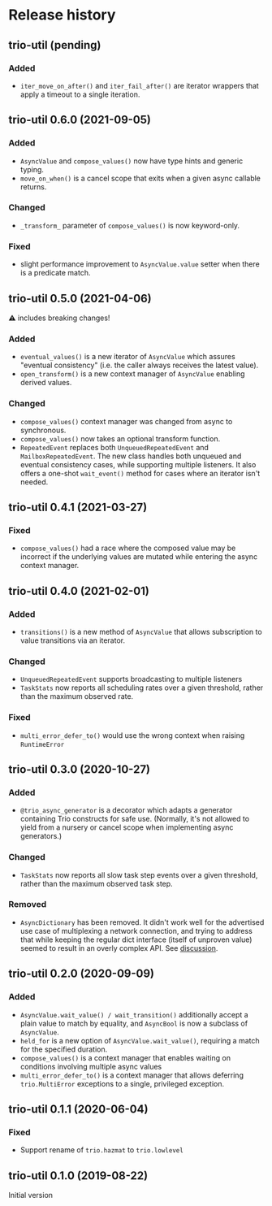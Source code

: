 # Release history

## trio-util (pending)
### Added
- `iter_move_on_after()` and `iter_fail_after()` are iterator wrappers
  that apply a timeout to a single iteration.

## trio-util 0.6.0 (2021-09-05)
### Added
- `AsyncValue` and `compose_values()` now have type hints and generic typing.
- `move_on_when()` is a cancel scope that exits when a given async callable
  returns.
### Changed
- `_transform_` parameter of `compose_values()` is now keyword-only.
### Fixed
- slight performance improvement to `AsyncValue.value` setter when there is a
  predicate match.

## trio-util 0.5.0 (2021-04-06)
⚠ includes breaking changes!
### Added
- `eventual_values()` is a new iterator of `AsyncValue` which assures
  "eventual consistency" (i.e. the caller always receives the latest value).
- `open_transform()` is a new context manager of `AsyncValue` enabling derived
  values.
### Changed
- `compose_values()` context manager was changed from async to synchronous.
- `compose_values()` now takes an optional transform function.
- `RepeatedEvent` replaces both `UnqueuedRepeatedEvent` and `MailboxRepeatedEvent`.
  The new class handles both unqueued and eventual consistency cases, while
  supporting multiple listeners.  It also offers a one-shot `wait_event()` method
  for cases where an iterator isn't needed.

## trio-util 0.4.1 (2021-03-27)
### Fixed
- `compose_values()` had a race where the composed value may be incorrect if
  the underlying values are mutated while entering the async context manager.

## trio-util 0.4.0 (2021-02-01)
### Added
- `transitions()` is a new method of `AsyncValue` that allows subscription
  to value transitions via an iterator.
### Changed
- `UnqueuedRepeatedEvent` supports broadcasting to multiple listeners
- `TaskStats` now reports all scheduling rates over a given threshold, rather
  than the maximum observed rate.
### Fixed
- `multi_error_defer_to()` would use the wrong context when raising `RuntimeError`

## trio-util 0.3.0 (2020-10-27)
### Added
- `@trio_async_generator` is a decorator which adapts a generator containing
  Trio constructs for safe use.  (Normally, it's not allowed to yield from a
  nursery or cancel scope when implementing async generators.)
### Changed
- `TaskStats` now reports all slow task step events over a given threshold,
  rather than the maximum observed task step.
### Removed
- `AsyncDictionary` has been removed.  It didn't work well for the advertised
  use case of multiplexing a network connection, and trying to address that
  while keeping the regular dict interface (itself of unproven value) seemed to
  result in an overly complex API.  See [discussion](https://github.com/groove-x/trio-util/issues/4).

## trio-util 0.2.0 (2020-09-09)
### Added
- `AsyncValue.wait_value() / wait_transition()` additionally accept a plain
  value to match by equality, and `AsyncBool` is now a subclass
  of `AsyncValue`.
- `held_for` is a new option of `AsyncValue.wait_value()`,
  requiring a match for the specified duration.
- `compose_values()` is a context manager that enables waiting on conditions
  involving multiple async values
- `multi_error_defer_to()` is a context manager that allows deferring
  `trio.MultiError` exceptions to a single, privileged exception.

## trio-util 0.1.1 (2020-06-04)
### Fixed
- Support rename of `trio.hazmat` to `trio.lowlevel`
 
## trio-util 0.1.0 (2019-08-22)
Initial version
